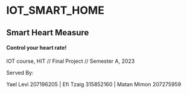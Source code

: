 # IOT_SMART_HOME

## Smart Heart Measure 

#### Control your heart rate!

IOT course, HIT // Final Project // Semester A, 2023

Served By: 

Yael Levi 207196205  |  Efi Tzaig 315852160  |  Matan Mimon 207275959
